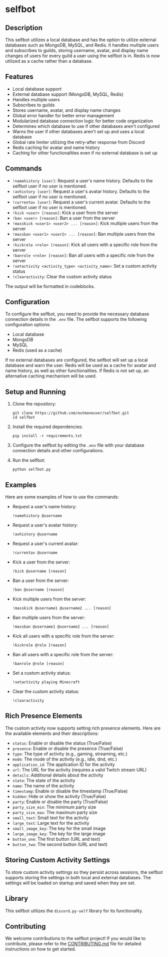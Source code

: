 # selfbot

## Description

This selfbot utilizes a local database and has the option to utilize external databases such as MongoDB, MySQL, and Redis. It handles multiple users and subscribes to guilds, storing username, avatar, and display name changes of users for every guild a user using the selfbot is in. Redis is now utilized as a cache rather than a database.

## Features

- Local database support
- External database support (MongoDB, MySQL, Redis)
- Handles multiple users
- Subscribes to guilds
- Stores username, avatar, and display name changes
- Global error handler for better error management
- Modularized database connection logic for better code organization
- Determines which database to use if other databases aren't configured
- Warns the user if other databases aren't set up and uses a local database
- Global rate limiter utilizing the retry-after response from Discord
- Redis caching for avatar and name history
- Caching for other functionalities even if no external database is set up

## Commands

- `!namehistory [user]`: Request a user's name history. Defaults to the selfbot user if no user is mentioned.
- `!avhistory [user]`: Request a user's avatar history. Defaults to the selfbot user if no user is mentioned.
- `!currentav [user]`: Request a user's current avatar. Defaults to the selfbot user if no user is mentioned.
- `!kick <user> [reason]`: Kick a user from the server
- `!ban <user> [reason]`: Ban a user from the server
- `!masskick <user1> <user2> ... [reason]`: Kick multiple users from the server
- `!massban <user1> <user2> ... [reason]`: Ban multiple users from the server
- `!kickrole <role> [reason]`: Kick all users with a specific role from the server
- `!banrole <role> [reason]`: Ban all users with a specific role from the server
- `!setactivity <activity_type> <activity_name>`: Set a custom activity status
- `!clearactivity`: Clear the custom activity status

The output will be formatted in codeblocks.

## Configuration

To configure the selfbot, you need to provide the necessary database connection details in the `.env` file. The selfbot supports the following configuration options:

- Local database
- MongoDB
- MySQL
- Redis (used as a cache)

If no external databases are configured, the selfbot will set up a local database and warn the user. Redis will be used as a cache for avatar and name history, as well as other functionalities. If Redis is not set up, an alternative caching mechanism will be used.

## Setup and Running

1. Clone the repository:
   ```
   git clone https://github.com/outmaneuver/selfbot.git
   cd selfbot
   ```

2. Install the required dependencies:
   ```
   pip install -r requirements.txt
   ```

3. Configure the selfbot by editing the `.env` file with your database connection details and other configurations.

4. Run the selfbot:
   ```
   python selfbot.py
   ```

## Examples

Here are some examples of how to use the commands:

- Request a user's name history:
  ```
  !namehistory @username
  ```

- Request a user's avatar history:
  ```
  !avhistory @username
  ```

- Request a user's current avatar:
  ```
  !currentav @username
  ```

- Kick a user from the server:
  ```
  !kick @username [reason]
  ```

- Ban a user from the server:
  ```
  !ban @username [reason]
  ```

- Kick multiple users from the server:
  ```
  !masskick @username1 @username2 ... [reason]
  ```

- Ban multiple users from the server:
  ```
  !massban @username1 @username2 ... [reason]
  ```

- Kick all users with a specific role from the server:
  ```
  !kickrole @role [reason]
  ```

- Ban all users with a specific role from the server:
  ```
  !banrole @role [reason]
  ```

- Set a custom activity status:
  ```
  !setactivity playing Minecraft
  ```

- Clear the custom activity status:
  ```
  !clearactivity
  ```

## Rich Presence Elements

The custom activity now supports setting rich presence elements. Here are the available elements and their descriptions:

- `status`: Enable or disable the status (True/False)
- `presence`: Enable or disable the presence (True/False)
- `type`: The type of activity (e.g., gaming, streaming, etc.)
- `mode`: The mode of the activity (e.g., idle, dnd, etc.)
- `application_id`: The application ID for the activity
- `url`: The URL for the activity (requires a valid Twitch stream URL)
- `details`: Additional details about the activity
- `state`: The state of the activity
- `name`: The name of the activity
- `timestamp`: Enable or disable the timestamp (True/False)
- `hidden`: Hide or show the activity (True/False)
- `party`: Enable or disable the party (True/False)
- `party_size_min`: The minimum party size
- `party_size_max`: The maximum party size
- `small_text`: Small text for the activity
- `large_text`: Large text for the activity
- `small_image_key`: The key for the small image
- `large_image_key`: The key for the large image
- `button_one`: The first button (URL and text)
- `button_two`: The second button (URL and text)

## Storing Custom Activity Settings

To store custom activity settings so they persist across sessions, the selfbot supports storing the settings in both local and external databases. The settings will be loaded on startup and saved when they are set.

## Library

This selfbot utilizes the `discord.py-self` library for its functionality.

## Contributing

We welcome contributions to the selfbot project! If you would like to contribute, please refer to the [CONTRIBUTING.md](CONTRIBUTING.md) file for detailed instructions on how to get started.
